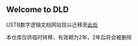 ## Welcome to DLD

USTB数字逻辑文档网站现以迁移至[此处](https://dld-ustb.github.io/DigitalLogic_Info/#/)

本仓库仅供临时转移，有效期为2年，2年后将会被删除
